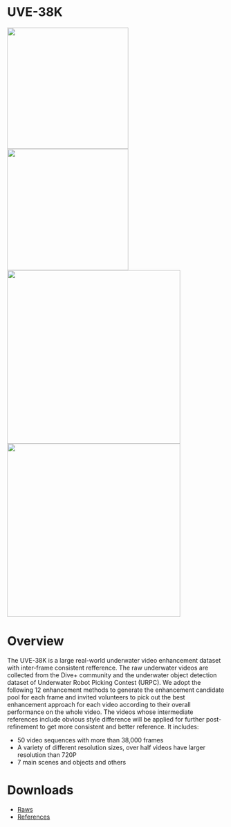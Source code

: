# UVE-38K

<img src="./imgs/G0024172-raw.gif" width="280"> <img src="./imgs/G0024172-ref.gif" width="280">
<img src="./imgs/Mobula15-raw.gif" width="400"> <img src="./imgs/Mobula15-ref.gif" width="400">

# Overview

The UVE-38K is a large real-world underwater video enhancement dataset with inter-frame consistent refference. The raw underwater videos are collected from the Dive+ community and the underwater object detection dataset of Underwater Robot Picking Contest (URPC). We adopt the following 12 enhancement methods to generate the enhancement candidate pool for each frame and invited volunteers to pick out the best enhancement approach for each video according to their overall performance on the whole video. The videos whose intermediate references include obvious style difference will be applied for further post-refinement to get more consistent and better reference.
It includes:

- 50 video sequences with more than 38,000 frames
- A variety of different resolution sizes, over half videos have larger resolution than 720P
- 7 main scenes and objects and others

# Downloads

- [Raws]()
- [References]()





